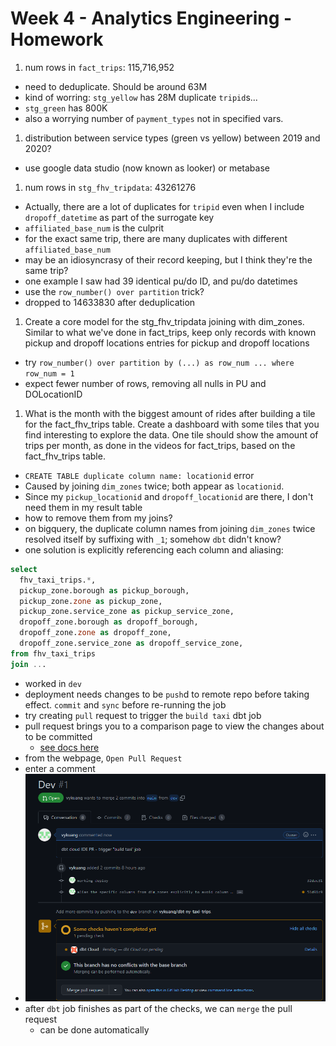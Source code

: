 # Week 4 - Analytics Engineering - Homework

1. num rows in `fact_trips`: 115,716,952

  - need to deduplicate. Should be around 63M
  - kind of worring: `stg_yellow` has 28M duplicate `tripid`s...
  - `stg_green` has 800K
  - also a worrying number of `payment_types` not in specified vars.

1. distribution between service types (green vs yellow) between 2019 and 2020?

  - use google data studio (now known as looker) or metabase

1. num rows in `stg_fhv_tripdata`: 43261276

  - Actually, there are a lot of duplicates for `tripid` even when I include `dropoff_datetime` as part of the surrogate key
  - `affiliated_base_num` is the culprit
  - for the exact same trip, there are many duplicates with different `affiliated_base_num`
  - may be an idiosyncrasy of their record keeping, but I think they're the same trip?
  - one example I saw had 39 identical pu/do ID, and pu/do datetimes
  - use the `row_number() over partition` trick?
  - dropped to 14633830 after deduplication

1. Create a core model for the stg_fhv_tripdata joining with dim_zones. 
Similar to what we've done in fact_trips, keep only records with known pickup and dropoff locations entries 
for pickup and dropoff locations

  - try `row_number() over partition by (...) as row_num ... where row_num = 1`
  - expect fewer number of rows, removing all nulls in PU and DOLocationID

1. What is the month with the biggest amount of rides after building a tile for the fact_fhv_trips table.
Create a dashboard with some tiles that you find interesting to explore the data. 
One tile should show the amount of trips per month, as done in the videos for fact_trips, based on the fact_fhv_trips table.

  - `CREATE TABLE duplicate column name: locationid` error
  - Caused by joining `dim_zones` twice; both appear as `locationid`.
  - Since my `pickup_locationid` and `dropoff_locationid` are there, I don't need them in my result table
  - how to remove them from my joins?
  - on bigquery, the duplicate column names from joining `dim_zones` twice resolved itself by suffixing with `_1`; somehow `dbt` didn't know?
  - one solution is explicitly referencing each column and aliasing:

  ```sql
  select
    fhv_taxi_trips.*,
    pickup_zone.borough as pickup_borough,
    pickup_zone.zone as pickup_zone,
    pickup_zone.service_zone as pickup_service_zone,
    dropoff_zone.borough as dropoff_borough,
    dropoff_zone.zone as dropoff_zone,
    dropoff_zone.service_zone as dropoff_service_zone,
  from fhv_taxi_trips
  join ...
  ```

  - worked in `dev`
  - deployment needs changes to be `push`d to remote repo before taking effect. `commit` and `sync` before re-running the job
  - try creating `pull` request to trigger the `build taxi` dbt job
  - pull request brings you to a comparison page to view the changes about to be committed
    - [see docs here](https://docs.github.com/en/pull-requests/collaborating-with-pull-requests/incorporating-changes-from-a-pull-request/merging-a-pull-request)
  - from the webpage, `Open Pull Request`
  - enter a comment
  - ![dbt github CI pull request](./img/dbt-pull-request.png)
  - after `dbt` job finishes as part of the checks, we can `merge` the pull request
    - can be done automatically